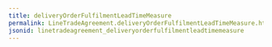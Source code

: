 ```yaml
---
title: deliveryOrderFulfilmentLeadTimeMeasure
permalink: LineTradeAgreement.deliveryOrderFulfilmentLeadTimeMeasure.html
jsonid: linetradeagreement_deliveryorderfulfilmentleadtimemeasure
---
```

